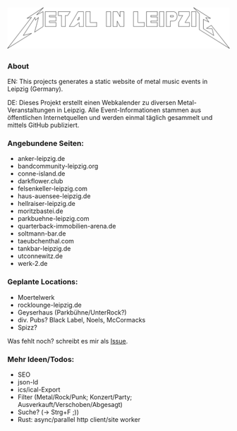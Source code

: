 # [![metal-in-leipzig.de](public/img/logo.svg "metal-in-leipzig.de")](https://metal-in-leipzig.de)

### About
EN: This projects generates a static website of metal music events in Leipzig (Germany).

DE: Dieses Projekt erstellt einen Webkalender zu diversen Metal-Veranstaltungen in Leipzig.
Alle Event-Informationen stammen aus öffentlichen Internetquellen und werden einmal täglich gesammelt und mittels GitHub publiziert.

### Angebundene Seiten:
- anker-leipzig.de
- bandcommunity-leipzig.org
- conne-island.de
- darkflower.club
- felsenkeller-leipzig.com
- haus-auensee-leipzig.de
- hellraiser-leipzig.de
- moritzbastei.de
- parkbuehne-leipzig.com
- quarterback-immobilien-arena.de
- soltmann-bar.de
- taeubchenthal.com
- tankbar-leipzig.de
- utconnewitz.de
- werk-2.de

### Geplante Locations:
- Moertelwerk
- rocklounge-leipzig.de
- Geyserhaus (Parkbühne/UnterRock?)
- div. Pubs? Black Label, Noels, McCormacks
- Spizz?

Was fehlt noch? schreibt es mir als [Issue](https://github.com/Knochenmarc/metal-in-leipzig/issues).

### Mehr Ideen/Todos:
- SEO
- json-ld
- ics/ical-Export
- Filter (Metal/Rock/Punk; Konzert/Party; Ausverkauft/Verschoben/Abgesagt)
- Suche? (-> Strg+F ;))
- Rust: async/parallel http client/site worker
